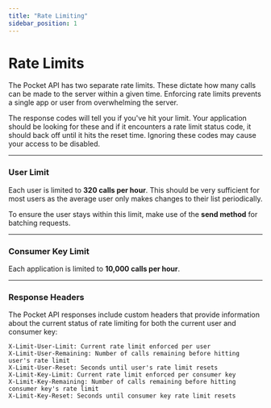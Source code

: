```yaml
---
title: "Rate Limiting"
sidebar_position: 1
---
```


# Rate Limits

The Pocket API has two separate rate limits. These dictate how many
calls can be made to the server within a given time.  Enforcing rate
limits prevents a single app or user from overwhelming the server.  

The response codes will tell you if you've hit your limit.  Your
application should be looking for these and if it encounters a rate
limit status code, it should back off until it hits the reset time.
Ignoring these codes may cause your access to be disabled.

---

### User Limit

Each user is limited to **320 calls per hour**.  This should be very
sufficient for most users as the average user only makes changes to
their list periodically.  

To ensure the user stays within this limit, make use of the **send method** for batching requests.

---

### Consumer Key Limit

Each application is limited to **10,000 calls per hour**.  

---

### Response Headers

The Pocket API responses include custom headers that provide information
about the current status of rate limiting for both the current user and
consumer key:


```
X-Limit-User-Limit: Current rate limit enforced per user
X-Limit-User-Remaining: Number of calls remaining before hitting user's rate limit
X-Limit-User-Reset: Seconds until user's rate limit resets
X-Limit-Key-Limit: Current rate limit enforced per consumer key
X-Limit-Key-Remaining: Number of calls remaining before hitting consumer key's rate limit
X-Limit-Key-Reset: Seconds until consumer key rate limit resets
```
